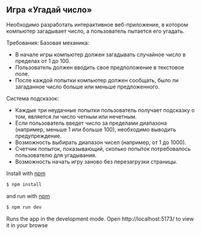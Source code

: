 ## Игра «Угадай число»

Необходимо разработать интерактивное веб-приложение, в котором компьютер загадывает число, а пользователь пытается его угадать.

Требования:
Базовая механика:
- В начале игры компьютер должен загадывать случайное число в пределах от 1 до 100.
- Пользователь должен вводить свое предположение в текстовое поле.
- После каждой попытки компьютер должен сообщать, было ли загаданное число больше или меньше предложенного.

Система подсказок:
- Каждые три неудачные попытки пользователь получает подсказку о том, является ли число четным или нечетным.
- Если пользователь введет число за пределами диапазона (например, меньше 1 или больше 100), необходимо выводить предупреждение.
- Возможность выбирать диапазон чисел (например, от 1 до 1000).
- Счетчик попыток, показывающий, сколько попыток потребовалось пользователю для угадывания.
- Возможность начать игру заново без перезагрузки страницы.

Install with [npm](https://www.npmjs.com/)

```bash
$ npm install
```

and run with [npm](https://www.npmjs.com/)

```bash
$ npm run dev
```
Runs the app in the development mode.
Open http://localhost:5173/ to view it in your browse
